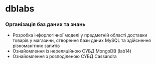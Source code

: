 # dblabs
### Організація баз даних та знань
* Розробка інфорлогічної моделі у предметній області доставки товарів у магазини, створення бази даних MySQL та здійснення різноманітних запитів
* Ознайомлення із нереляційною СУБД MongoDB (lab14)
* Ознайомлення з розподіленою СУБД Cassandra
